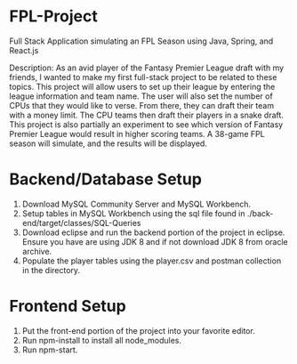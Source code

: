 # FPL-Project
Full Stack Application simulating an FPL Season using Java, Spring, and React.js

Description: As an avid player of the Fantasy Premier League draft with my friends, I wanted to make my first full-stack project to be related to these topics. This project will allow users to set up their league by entering the league information and team name. The user will also set the number of CPUs that they would like to verse. From there, they can draft their team with a money limit. The CPU teams then draft their players in a snake draft. This project is also partially an experiment to see which version of Fantasy Premier League would result in higher scoring teams. A 38-game FPL season will simulate, and the results will be displayed.

# Backend/Database Setup

1. Download MySQL Community Server and MySQL Workbench.
2. Setup tables in MySQL Workbench using the sql file found in ./back-end/target/classes/SQL-Queries
3. Download eclipse and run the backend portion of the project in eclipse. Ensure you have are using JDK 8 and if not download JDK 8 from oracle archive.
4. Populate the player tables using the player.csv and postman collection in the directory.

# Frontend Setup
1. Put the front-end portion of the project into your favorite editor.
2. Run npm-install to install all node_modules.
3. Run npm-start.
